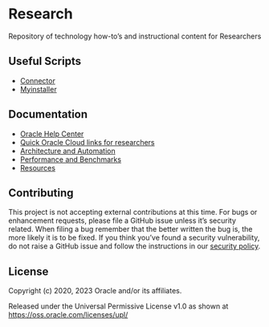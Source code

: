 # Research

Repository of technology how-to’s and instructional content for Researchers

## Useful Scripts

* [Connector](./OpenSource/Connector)
* [Myinstaller](./OpenSource/InstallSoftware)

## Documentation

* [Oracle Help Center](https://docs.oracle.com/en/programs/research)
* [Quick Oracle Cloud links for researchers](./Important-Links.md)
* [Architecture and Automation](./Architecture)
* [Performance and Benchmarks](./Performance)
* [Resources](./Resources)

## Contributing

This project is not accepting external contributions at this time. For bugs or enhancement requests, please file a GitHub issue unless it’s security related. When filing a bug remember that the better written the bug is, the more likely it is to be fixed. If you think you’ve found a security vulnerability, do not raise a GitHub issue and follow the instructions in our [security policy](./SECURITY.md).

## License

Copyright (c) 2020, 2023 Oracle and/or its affiliates.

Released under the Universal Permissive License v1.0 as shown at
<https://oss.oracle.com/licenses/upl/>
